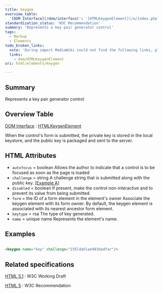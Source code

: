 ```yaml
---
title: keygen
overview_table:
  '[DOM Interface](/dom/interface)': '[HTMLKeygenElement](/w/index.php?title=dom/HTMLKeygenElement&action=edit&redlink=1)'
standardization_status: 'W3C Recommendation'
summary: 'Represents a key pair generator control'
tags:
  - Markup
  - Elements
todo_broken_links:
  note: 'During import MediaWiki could not find the following links, please fix and adjust this list.'
  links:
    - dom/HTMLKeygenElement
uri: html/elements/keygen

---
```

## Summary

Represents a key pair generator control

## Overview Table

[DOM Interface](/dom/interface)
:   [HTMLKeygenElement](/w/index.php?title=dom/HTMLKeygenElement&action=edit&redlink=1)

When the control's form is submitted, the private key is stored in the local keystore, and the public key is packaged and sent to the server.

## HTML Attributes

-   `autofocus` = boolean
    Allows the author to indicate that a control is to be focused as soon as the page is loaded
-   `challenge` = string
    A challenge string that is submitted along with the public key. [[Example A]](#Example_A)
-   `disabled` = boolean
    If present, make the control non-interactive and to prevent its value from being submitted.
-   `form` = the ID of a form element in the element's owner
    Associate the keygen element with its form owner.
    By default, the keygen element is associated with its nearest ancestor form element.
-   `keytype` = rsa
    The type of key generated.
-   `name` = unique name
    Represents the element's name.

## Examples

``` html

<keygen name="key" challenge="235ldahlae983dadfar"/>

```

## Related specifications

[HTML 5.1](http://www.w3.org/TR/html51/forms.html#the-keygen-element)
:   W3C Working Draft

[HTML 5](http://www.w3.org/TR/html5/forms.html#the-keygen-element)
:   W3C Recommendation


